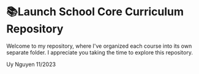 # 📚Launch School Core Curriculum Repository
Welcome to my repository, where I've organized each course into its own separate folder.
I appreciate you taking the time to explore this repository.

Uy Nguyen 
11/2023
